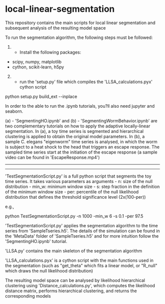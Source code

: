 # local-linear-segmentation
This repository contains the main scripts for local linear segmentation and subsequent analysis of the resulting model space


To run the segmentation algorithm, the following steps must be followed:

1. - Install the following packages:

- scipy, numpy, matplotlib
- cython, scikit-learn, h5py


2. - run the 'setup.py' file which compiles the 'LLSA_calculations.pyx' cython script

python setup.py build_ext --inplace


In order to the able to run the .ipynb tutorials, you?ll also need jupyter and seaborn.


(a) - 'SegmentingHO.ipynb' and (b) - 'SegmentingWormBehavior.ipynb' are two complementary tutorials on how to apply the adaptive locally-linear segmentation. In (a), a toy time series is segmented and hierarchical clustering is applied to obtain the original model parameters. In (b), a sample C. elegans "eigenworm" time series is analysed, in which the worm is subject to a heat shock to the head that triggers an escape response. The sampled time series start at the initiation of the escape response (a sample video can be found in 'EscapeResponse.mp4')



-------------------------------------------------------------------------------------------
-------------------------------------------------------------------------------------------


'TestSegmentationScript.py' is a full python script that segments the toy time series. It takes various parameters as arguments
	- n: size of the null distribution
	- min_w: minimum window size
	- s: step fraction in the definition of the minimum window size
	- per: percentile of the null likelihood distribution that defines the threshold significance level (2x(100-per))

e.g.,

python TestSegmentationScript.py -n 1000 -min_w 6 -s 0.1 -per 97.5

'TestSegmentationScript.py' applies the segmentation algorithm to the time series from 'SampleTseries.h5'. The details of the simulation can be found in the 'MetaData' folder of 'SampleTseries.h5' and for more intuition follow the 'SegmentingHO.ipynb' tutorial.

'LLSA.py' contains the main skeleton of the segmentation algorithm

'LLSA_calculations.pyx' is a cython script with the main functions used in the segmentation (such as "get_theta" which fits a linear model, or "R_null" which draws the null likelihood distribution)

The resulting model space can be analysed by likelihood hierarchical clustering using 'Distance_calculations.py', which computes the likelihood distance matrix, performs hierarchical clustering, and returns the corresponding models
